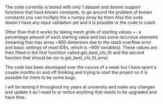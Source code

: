 The code currently is tested with only 1 dataset and doesnt support functions that have known constants,
to go around the problem of known constants you can multiply the x numpy array by them
Also the code doesn`t have any input validation yet and it is possible or the code to crash.

Other than that it works by taking mesh grids of starting values +- a percentage amount of each starting
value and has some recursive elements (meaning that max array ~900 dimension due to the stack overflow error
and basic settings of most IDEs, which is ~900 variables). These values are then fitted in the first functiton
called get_best_chi_fit and the second function that should be ran is get_best_chi_fit_error.

The code has been developed over the course of a week but I have spent a couple months on and off thinking
and trying to start the project so it is possible for there to be some bugs.

I will be testing it throughout my years at university and make any changes and update it as I need to or
notice anything that needs to be upgraded and have time.

